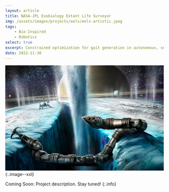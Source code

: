 ```yaml
---
layout: article
title: NASA-JPL Exobiology Extant Life Surveyor
img: /assets/images/projects/eels/eels-artistic.jpeg
tags: 
    - Bio-Inspired
    - Robotics
select: true
excerpt: Constrained optimization for gait generation in autonomous, self-propelled snake robot to travese icy crust of Saturn's moon Enceladus.
date: 2022-11-30
---
```


![EELS Artistic Render](/assets/images/projects/eels/eels-artistic.jpeg?style=centerme){:.image--xxl}


Coming Soon: Project description. Stay tuned!
{:.info}